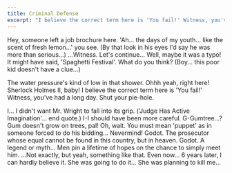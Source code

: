```yaml
---
title: Criminal Defense
excerpt: "I believe the correct term here is 'You fail!' Witness, you've had a long day. Shut your pie-hole."
---
```


Hey, someone left a job brochure here. 'Ah... the days of my youth... like the scent of fresh lemon...' you see. (By that look in his eyes I'd say he was more than serious...) ...Witness. Let's continue... Well, maybe it was a typo! It might have said, 'Spaghetti Festival'. What do you think? (Boy... this poor kid doesn't have a clue...)

The water pressure's kind of low in that shower. Ohhh yeah, right here! Sherlock Holmes II, baby! I believe the correct term here is 'You fail!' Witness, you've had a long day. Shut your pie-hole.

I... I didn't want Mr. Wright to fall into its grip. ('Judge Has Active Imagination'... end quote.) I-I should have been more careful. G-Gumtree...? Gum doesn't grow on trees, pal! Oh, wait. You must mean 'puppet' as in someone forced to do his bidding... Nevermind! Godot. The prosecutor whose equal cannot be found in this country, but in heaven. Godot. A legend or myth... Men pin a lifetime of hopes on the chance to simply meet him. …Not exactly, but yeah, something like that. Even now… 6 years later, I can hardly believe it. She was going to do it… She was planning to kill me…
